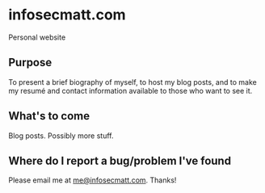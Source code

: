 # infosecmatt.com
Personal website
## Purpose
To present a brief biography of myself, to host my blog posts, and to make my resumé and contact information available to those who want to see it.

## What's to come
Blog posts. Possibly more stuff.

## Where do I report a bug/problem I've found
Please email me at me@infosecmatt.com. Thanks!
